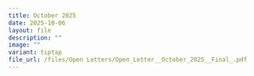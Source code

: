 ```yaml
---
title: October 2025
date: 2025-10-06
layout: file
description: ""
image: ""
variant: tiptap
file_url: /files/Open Letters/Open_Letter__October_2025__Final_.pdf
---
```

